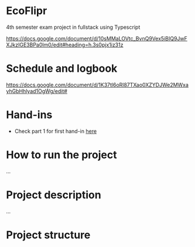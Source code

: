# EcoFlipr

4th semester exam project in fullstack using Typescript

https://docs.google.com/document/d/10sMMaLOVtc_BvnQ9Vex5iBIQ9JwFXJkzIGE3BPa0lm0/edit#heading=h.3s0pjx1iz31z

# Schedule and logbook

https://docs.google.com/document/d/1K37tl6oRl87TXao0XZYDJWe2MWxayhGbHhlyad1OgWg/edit#

# Hand-ins

- Check part 1 for first hand-in [here](PART1.MD)

# How to run the project

...

# Project description

...

# Project structure
